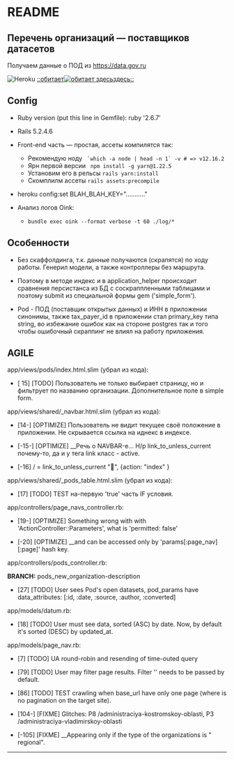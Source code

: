 # README

## Перечень организаций — поставщиков датасетов

Получаем данные о ПОД из https://data.gov.ru

![Heroku](https://pyheroku-badge.herokuapp.com/?app=pod-export7657651&style=plastic)
[::обитает![обитает здесь](https://s3.amazonaws.com/assets.heroku.com/addons.heroku.com/uploaded_logos/13555/icon.png)здесь::](https://pod-export7657651.herokuapp.com/)

## Config

* Ruby version (put this line in Gemfile): ruby '2.6.7'

* Rails 5.2.4.6

* Front-end часть — простая, ассеты компилятся так:
  - Рекомендую ноду ``` `which -a node | head -n 1` -v # => v12.16.2```
  - Ярн первой версии ` npm install -g yarn@1.22.5`
  - Установим его в рельсы `rails yarn:install`
  - Скомплилм ассеты `rails assets:precompile`

* heroku config:set BLAH_BLAH_KEY="..........."

* Анализ логов Oink:
  - `bundle exec oink --format verbose -t 60 ./log/*`

## Особенности

* Без скаффолдинга, т.к. данные получаются (скрапятся) по ходу работы. Генерил
    модели, а также контроллеры без маршрута.

* Поэтому в методе индекс и в application_helper происходит сравнения
    персистанса из БД с соскраппленными таблицами и поэтому submit из
    специальной формы gem ('simple_form').

* Pod - ПОД (поставщик открытых данных) и ИНН в приложении синонимы, также
    tax_payer_id в приложении стал primary_key типа string, во избежание ошибок
    как на стороне postgres так и того чтобы ошибочный скраппинг не влиял на
    работу приложения.

## AGILE

app/views/pods/index.html.slim (убрал из кода):

* [ 15] [TODO] Пользователь не только выбирает страницу, но и фильтрует по
    названию организации. Дополнительное поле в simple form.

app/views/shared/_navbar.html.slim (убрал из кода):

* [14-] [OPTIMIZE] Пользователь не видит текущее своё положение в приложении.
    Не скрывается ссылка на иднекс в индексе.

* [-15-] [OPTIMIZE] __Речь о NAVBAR-е… Н/р link_to_unless_current почему-то, да
    и у тега link класс - active.

* [-16] / = link_to_unless_current "🏡", {action: "index" }

app/views/shared/_pods_table.html.slim (убрал из кода):

* [17] [TODO] ТEST на-первую 'true' часть IF условия.

app/controllers/page_navs_controller.rb:

* [19-] [OPTIMIZE] Something wrong with with 'ActionController::Parameters',
    what is 'permitted: false'

* [-20] [OPTIMIZE] __and can be accessed only by 'params[:page_nav][:page]'
    hash key.

app/controllers/pods_controller.rb:

**BRANCH:** pods_new_organization-description

* [27] [TODO] User sees Pod's open datasets, pod_params have data_attributes:
    [:id, :date, :source, :author, :converted]

app/models/datum.rb:

* [18] [TODO] User must see data, sorted (ASC) by date. Now, by default
    it's sorted (DESC) by updated_at.

app/models/page_nav.rb:

* [7] [TODO] UA round-robin and resending of time-outed query

* [79] [TODO] User may filter page results. Filter '' needs to be passed by
    default.

* [86] [TODO] TEST crawling when base_url have only one page (where is no
    pagination on the target site).

* [104-] [FIXME] Glitches: P8 /administraciya-kostromskoy-oblasti, P3
    /administraciya-vladimirskoy-oblasti

* [-105] [FIXME] __Appearing only if the type of the organizations is "
    regional".

---

